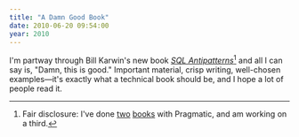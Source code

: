 ```yaml
---
title: "A Damn Good Book"
date: 2010-06-20 09:54:00
year: 2010
---
```

I'm partway through Bill Karwin's new book <a href="http://www.pragprog.com/titles/bksqla/sql-antipatterns"><em>SQL Antipatterns</em></a>[^1] and all I can say is, "Damn, this is good." Important material, crisp writing, well-chosen examples—it's exactly what a technical book should be, and I hope a lot of people read it.

[^1]: Fair disclosure: I've done <a href="http://www.pragprog.com/titles/gwd/data-crunching">two</a> <a href="http://www.pragprog.com/titles/gwpy/practical-programming">books</a> with Pragmatic, and am working on a third.

